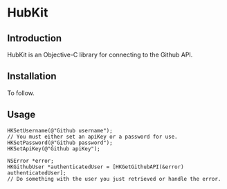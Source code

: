 # HubKit

## Introduction

HubKit is an Objective-C library for connecting to the Github API.

## Installation

To follow.

## Usage

    HKSetUsername(@"Github username");
    // You must either set an apiKey or a password for use.
    HKSetPassword(@"Github password");
    HKSetApiKey(@"Github apiKey");

    NSError *error;
    HKGithubUser *authenticatedUser = [HKGetGithubAPI(&error) authenticatedUser];
    // Do something with the user you just retrieved or handle the error.

